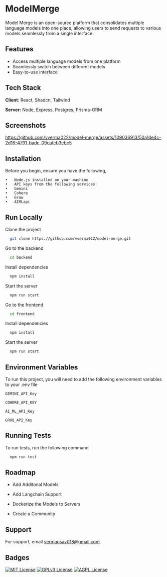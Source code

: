 # ModelMerge

Model Merge is an open-source platform that consolidates multiple language models into one place, allowing users to send requests to various models seamlessly from a single interface.

## Features

- Access multiple language models from one platform
- Seamlessly switch between different models
- Easy-to-use interface

## Tech Stack

**Client:** React, Shadcn, Tailwind

**Server:** Node, Express, Postgres, Prisma-ORM

## Screenshots

https://github.com/vverma022/model-merge/assets/109036913/50a1de4c-2d16-4791-badc-09cafcb3ebc5

## Installation

Before you begin, ensure you have the following,

    •	Node.js installed on your machine
    •	API keys from the following services:
    •	Gemini
    •	Cohere
    •	Grow
    •	AIMLapi

## Run Locally

Clone the project

```bash
  git clone https://github.com/vverma022/model-merge.git
```

Go to the backend

```bash
  cd backend
```

Install dependencies

```bash
  npm install
```

Start the server

```bash
  npm run start
```

Go to the frontend

```bash
  cd frontend
```

Install dependencies

```bash
  npm install
```

Start the server

```bash
  npm run start
```

## Environment Variables

To run this project, you will need to add the following environment variables to your .env file

`GEMINI_API_Key`

`COHERE_API_KEY`

`AI_ML_API_Key`

`GROQ_API_Key`

## Running Tests

To run tests, run the following command

```bash
  npm run test
```

## Roadmap

- Add Additonal Models

- Add Langchain Support

- Dockerize the Models to Servers

- Create a Community

## Support

For support, email vermausav018@gmail.com.

## Badges

[![MIT License](https://img.shields.io/badge/License-MIT-green.svg)](https://choosealicense.com/licenses/mit/)
[![GPLv3 License](https://img.shields.io/badge/License-GPL%20v3-yellow.svg)](https://opensource.org/licenses/)
[![AGPL License](https://img.shields.io/badge/license-AGPL-blue.svg)](http://www.gnu.org/licenses/agpl-3.0)
